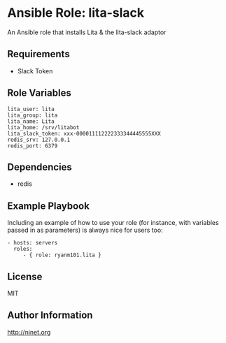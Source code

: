 Ansible Role: lita-slack
=========

An Ansible role that installs Lita & the lita-slack adaptor

Requirements
------------

- Slack Token

Role Variables
--------------

    lita_user: lita
    lita_group: lita
    lita_name: Lita
    lita_home: /srv/litabot
    lita_slack_token: xxx-000011112222333344445555XXX
    redis_srv: 127.0.0.1
    redis_port: 6379


Dependencies
------------

 - redis

Example Playbook
----------------

Including an example of how to use your role (for instance, with variables passed in as parameters) is always nice for users too:

    - hosts: servers
      roles:
         - { role: ryanm101.lita }

License
-------

MIT

Author Information
------------------

http://ninet.org
